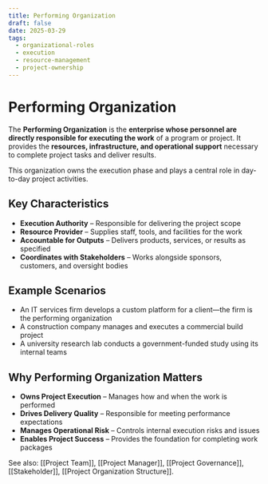 ```yaml
---
title: Performing Organization
draft: false
date: 2025-03-29
tags:
  - organizational-roles
  - execution
  - resource-management
  - project-ownership
---
```


# Performing Organization

The **Performing Organization** is the **enterprise whose personnel are directly responsible for executing the work** of a program or project. It provides the **resources, infrastructure, and operational support** necessary to complete project tasks and deliver results.

This organization owns the execution phase and plays a central role in day-to-day project activities.

## Key Characteristics

- **Execution Authority** – Responsible for delivering the project scope  
- **Resource Provider** – Supplies staff, tools, and facilities for the work  
- **Accountable for Outputs** – Delivers products, services, or results as specified  
- **Coordinates with Stakeholders** – Works alongside sponsors, customers, and oversight bodies

## Example Scenarios

- An IT services firm develops a custom platform for a client—the firm is the performing organization  
- A construction company manages and executes a commercial build project  
- A university research lab conducts a government-funded study using its internal teams

## Why Performing Organization Matters

- **Owns Project Execution** – Manages how and when the work is performed  
- **Drives Delivery Quality** – Responsible for meeting performance expectations  
- **Manages Operational Risk** – Controls internal execution risks and issues  
- **Enables Project Success** – Provides the foundation for completing work packages

See also: [[Project Team]], [[Project Manager]], [[Project Governance]], [[Stakeholder]], [[Project Organization Structure]].
